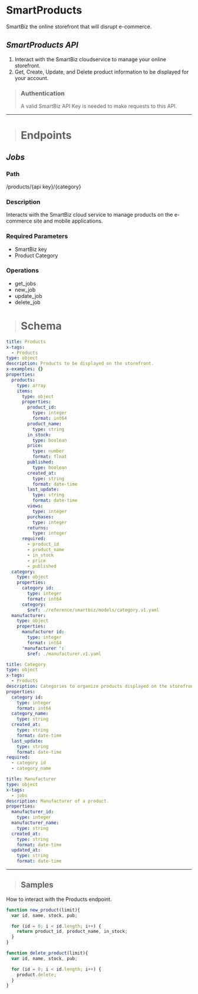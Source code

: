 # **SmartProducts**

SmartBiz the online storefront that will disrupt e-commerce.

## *SmartProducts API*

1.  Interact with the SmartBiz cloudservice to manage your online storefront.
2.  Get, Create, Update, and Delete product information to be displayed for your account.

<!-- theme: warning -->

> ### **Authentication**
>
> A valid SmartBiz API Key is needed to make requests to this API.

* * *

<!-- theme: info -->
># Endpoints

## _Jobs_

### Path

/products/{api key}/{category}

### Description

Interacts with the SmartBiz cloud service to manage products on the e-commerce site and mobile applications.

### Required Parameters

-   SmartBiz key
-   Product Category

### Operations
- get_jobs
- new_job
- update_job
- delete_job

<!-- theme: info -->
># Schema

<!--
type: tab
title: Products
-->

```yaml json_schema
title: Products
x-tags:
  - Products
type: object
description: Products to be displayed on the storefront.
x-examples: {}
properties:
  products:
    type: array
    items:
      type: object
      properties:
        product_id:
          type: integer
          format: int64
        product_name:
          type: string
        in_stock:
          type: boolean
        price:
          type: number
          format: float
        published:
          type: boolean
        created_at:
          type: string
          format: date-time
        last_update:
          type: string
          format: date-time
        views:
          type: integer
        purchases:
          type: integer
        returns:
          type: integer
      required:
        - product_id
        - product_name
        - in_stock
        - price
        - published
  category:
    type: object
    properties:
      category id:
        type: integer
        format: int64
      category:
        $ref: ./reference/smartbiz/models/category.v1.yaml
  manufacturer:
    type: object
    properties:
      manufacturer id:
        type: integer
        format: int64
      'manufacturer ':
        $ref: ./manufacturer.v1.yaml
```
<!--
type: tab
title: Category
-->
```yaml json_schema
title: Category
type: object
x-tags:
  - Products
description: Categories to organize products displayed on the storefront.
properties:
  category id:
    type: integer
    format: int64
  category_name:
    type: string
  created_at:
    type: string
    format: date-time
  last_update:
    type: string
    format: date-time
required:
  - category id
  - category_name
```
<!--
type: tab
title: Manufacturer
-->
```yaml json_schema
title: Manufacturer
type: object
x-tags:
  - jobs
description: Manufacturer of a product.
properties:
  manufacturer_id:
    type: integer
  manufacturer_name:
    type: string
  created_at:
    type: string
    format: date-time
  updated_at:
    type: string
    format: date-time

```
<!-- type: tab-end -->

* * *

<!-- theme: info -->
>## Samples

How to interact with the Products endpoint.

<!--
type: tab
title: New Product
-->

```javascript
function new_product(limit){
  var id, name, stock, pub;

  for (id = 0; i < id.length; i++) {
    return product_id, product_name, in_stock;
  }
}
```

<!--
type: tab
title: My Second Tab
-->

```javascript
function delete_product(limit){
  var id, name, stock, pub;

  for (id = 0; i < id.length; i++) {
    product.delete;
  }
}
```

<!-- type: tab-end -->

<!--
title: "Sample New Product"
lineNumbers: true
highlightLines: [[1,2], [4,5]]
-->